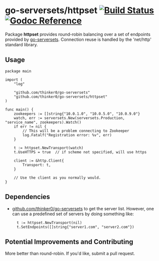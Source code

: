 go-serversets/httpset [![Build Status](https://travis-ci.org/strava/go-serversets.png?branch=master)](https://travis-ci.org/strava/go-serversets) [![Godoc Reference](https://godoc.org/github.com/thinker0/go-serversets?status.png)](https://godoc.org/github.com/thinker0/go-serversets/httpset)
=====================

Package **httpset** provides round-robin balancing over a set of endpoints 
provided by [go-serversets](/..). Connection reuse is handled by the 'net/http'
standard library.

Usage
-----

	package main

	import (
		"log"

		"github.com/thinker0/go-serversets"
		"github.com/thinker0/go-serversets/httpset"
	)

	func main() {
		zookeepers := []string{"10.0.1.0", "10.0.5.0", "10.0.9.0"}
		watch, err := serversets.New(serversets.Production, "service_name", zookeepers).Watch()
		if err != nil {
			// This will be a problem connecting to Zookeeper
			log.Fatalf("Registration error: %v", err)
		}

		t := httpset.NewTransport(watch)
		t.UseHTTPS = true  // if scheme not specified, will use https

		client := &http.Client{
			Transport: t,
		}

		// Use the client as you normally would.
	}

Dependencies
------------
* [github.com/thinker0/go-serversets](github.com/thinker0/go-serversets) to get the server list.
However, one can use a predefined set of servers by doing something like:

		t := httpset.NewTransport(nil)
		t.SetEndpoints([]string{"server1.com", "server2.com"})

Potential Improvements and Contributing
---------------------------------------
More better than round-robin. If you'd like, submit a pull request.
